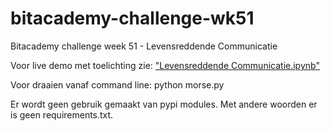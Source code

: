 # bitacademy-challenge-wk51
Bitacademy challenge week 51 - Levensreddende Communicatie

Voor live demo met toelichting zie: ["Levensreddende Communicatie.ipynb"](https://github.com/jhmj-io/bitacademy-challenge-wk51/blob/main/Levensreddende%20Communicatie.ipynb)

Voor draaien vanaf command line: python morse.py

Er wordt geen gebruik gemaakt van pypi modules. Met andere woorden er is geen requirements.txt.
